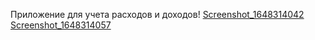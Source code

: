 Приложение для учета расходов и доходов!
[Screenshot_1648314042](https://user-images.githubusercontent.com/41783314/160249837-b73f5574-fd38-4603-a94e-c63ae75b9cff.png)
[Screenshot_1648314057](https://user-images.githubusercontent.com/41783314/160249842-239aa85e-72f3-4b7a-b5e9-24116e95e4de.png)
